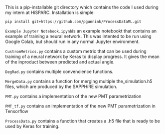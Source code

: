 This is a pip-installable git directory which contains the code I used during my intern at HiSPARC. Installation is simple:

```
pip install git+https://github.com/pgunnink/ProcessDataML.git
```

`Example Jupyter Notebook.ipynb`is an example notebookt that contains an example of training a neural network. This was intented to be run using Google Colab, but should run in any normal Jupyter environment.

`CustromMetrics.py` contains a custom metric that can be used during training of a neural network by Keras to display progress. It gives the mean of the inproduct between predicted and actual angle.

`DegRad.py` contains multiple convencience functions.

`MergeData.py` contains a function for merging multiple the_simulation.h5 files, which are produced by the SAPPHiRE simulation.

`PMT.py` contains a implementation of the new PMT parametrization

`PMT_tf.py` contains an implementation of the new PMT parametrization in Tensorflow

`ProcessData.py` contains a function that creates a .h5 file that is ready to be used by Keras for training.

